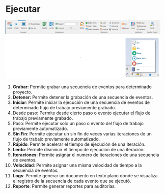 # Ejecutar

![Ejecutar%2028529410b82149c2bbf7f4b87595d984/Untitled.png](Ejecutar/Untitled.png)

1. **Grabar:** Permite grabar una secuencia de eventos para determinado proyecto.
2. **Detener:** Permite detener la grabación de una secuencia de eventos.
3. **Iniciar**: Permite iniciar la ejecución de una secuencia de eventos de determinado flujo de trabajo previamente grabado.
4. Desde paso: Permite desde cierto paso o evento ejecutar el flujo de trabajo previamente grabado.
5. Paso: Permite ejecutar solo un paso o evento del flujo de trabajo previamente automatizado.
6. **Sin Fin**: Permite ejecutar un sin fin de veces varias iteraciones de un flujo de trabajo previamente automatizado.
7. **Rápido**: Permite acelerar el tiempo de ejecución de una iteración.
8. **Lento**: Permite disminuir el tiempo de ejecución de una iteración.
9. **Iteraciones**: Permite asignar el numero de iteraciones de una secuencia de eventos.
10. **Velocidad**: Permite asignar una misma velocidad de tiempo a la secuencia de eventos.
11. **Logs**: Permite generar un documento en texto plano donde se visualiza el registro de la secuencia de cada evento que se ejecutó.
12. **Reporte**: Permite generar reportes para auditorías.